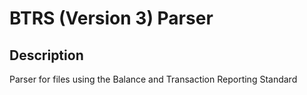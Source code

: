 # BTRS (Version 3) Parser

## Description
Parser for files using the Balance and Transaction Reporting Standard